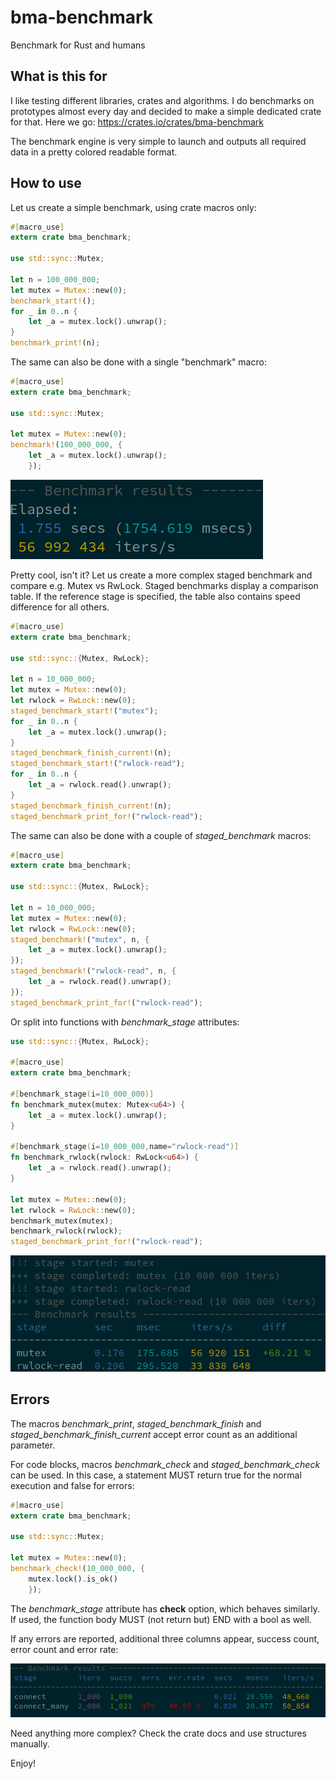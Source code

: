 # bma-benchmark

Benchmark for Rust and humans

## What is this for

I like testing different libraries, crates and algorithms. I do benchmarks on
prototypes almost every day and decided to make a simple dedicated crate for
that. Here we go: <https://crates.io/crates/bma-benchmark>

The benchmark engine is very simple to launch and outputs all required data in
a pretty colored readable format.

## How to use

Let us create a simple benchmark, using crate macros only:

```rust
#[macro_use]
extern crate bma_benchmark;

use std::sync::Mutex;

let n = 100_000_000;
let mutex = Mutex::new(0);
benchmark_start!();
for _ in 0..n {
    let _a = mutex.lock().unwrap();
}
benchmark_print!(n);
```

The same can also be done with a single "benchmark" macro:

```rust
#[macro_use]
extern crate bma_benchmark;

use std::sync::Mutex;

let mutex = Mutex::new(0);
benchmark!(100_000_000, {
    let _a = mutex.lock().unwrap();
    });
```

![Simple benchmark result](https://raw.githubusercontent.com/alttch/bma-benchmark/main/simple.png)

Pretty cool, isn't it? Let us create a more complex staged benchmark and
compare e.g. Mutex vs RwLock. Staged benchmarks display a comparison table. If
the reference stage is specified, the table also contains speed difference for
all others.

```rust
#[macro_use]
extern crate bma_benchmark;

use std::sync::{Mutex, RwLock};

let n = 10_000_000;
let mutex = Mutex::new(0);
let rwlock = RwLock::new(0);
staged_benchmark_start!("mutex");
for _ in 0..n {
    let _a = mutex.lock().unwrap();
}
staged_benchmark_finish_current!(n);
staged_benchmark_start!("rwlock-read");
for _ in 0..n {
    let _a = rwlock.read().unwrap();
}
staged_benchmark_finish_current!(n);
staged_benchmark_print_for!("rwlock-read");
```

The same can also be done with a couple of *staged_benchmark* macros:

```rust
#[macro_use]
extern crate bma_benchmark;

use std::sync::{Mutex, RwLock};

let n = 10_000_000;
let mutex = Mutex::new(0);
let rwlock = RwLock::new(0);
staged_benchmark!("mutex", n, {
    let _a = mutex.lock().unwrap();
});
staged_benchmark!("rwlock-read", n, {
    let _a = rwlock.read().unwrap();
});
staged_benchmark_print_for!("rwlock-read");
```

Or split into functions with *benchmark_stage* attributes:

```rust
use std::sync::{Mutex, RwLock};

#[macro_use]
extern crate bma_benchmark;

#[benchmark_stage(i=10_000_000)]
fn benchmark_mutex(mutex: Mutex<u64>) {
    let _a = mutex.lock().unwrap();
}

#[benchmark_stage(i=10_000_000,name="rwlock-read")]
fn benchmark_rwlock(rwlock: RwLock<u64>) {
    let _a = rwlock.read().unwrap();
}

let mutex = Mutex::new(0);
let rwlock = RwLock::new(0);
benchmark_mutex(mutex);
benchmark_rwlock(rwlock);
staged_benchmark_print_for!("rwlock-read");
```

![Simple benchmark result](https://raw.githubusercontent.com/alttch/bma-benchmark/main/staged.png)

## Errors

The macros *benchmark_print*, *staged_benchmark_finish* and
*staged_benchmark_finish_current* accept error count as an additional
parameter.

For code blocks, macros *benchmark_check* and *staged_benchmark_check* can be
used. In this case, a statement MUST return true for the normal execution and
false for errors:

```rust
#[macro_use]
extern crate bma_benchmark;

use std::sync::Mutex;

let mutex = Mutex::new(0);
benchmark_check!(10_000_000, {
    mutex.lock().is_ok()
    });
```

The *benchmark_stage* attribute has **check** option, which behaves similarly.
If used, the function body MUST (not return but) END with a bool as well.

If any errors are reported, additional three columns appear, success count,
error count and error rate:

![Simple benchmark result](https://raw.githubusercontent.com/alttch/bma-benchmark/main/errors.png)

Need anything more complex? Check the crate docs and use structures manually.

Enjoy!

